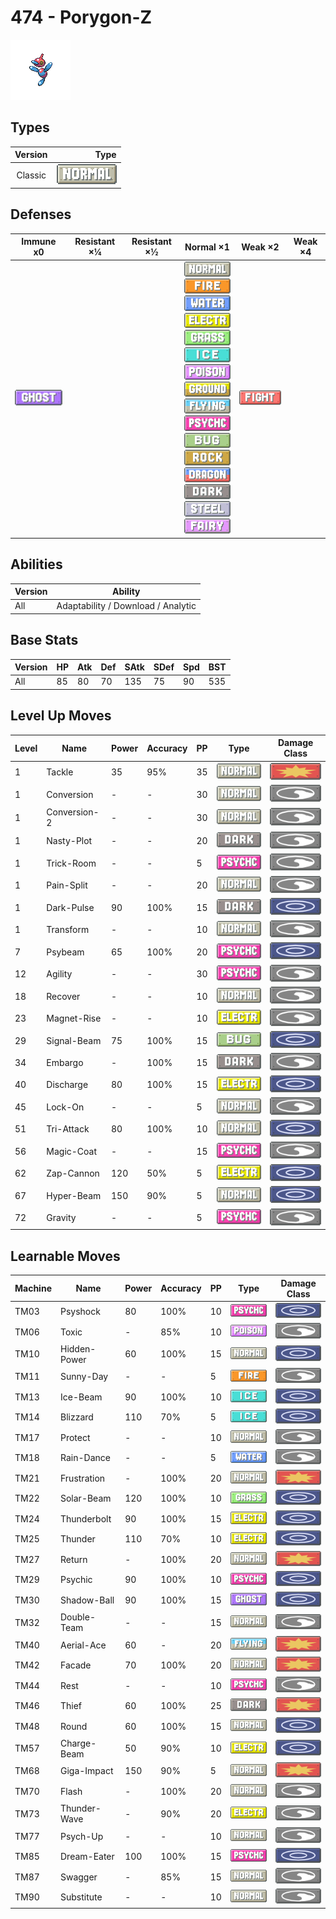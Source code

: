 # 474 - Porygon-Z

![porygon-z](../img/pokemon/474.png)

## Types

| Version | Type                               |
| :-----: | ---------------------------------: |
| Classic | ![normal](../img/types/normal.png) |

## Defenses

| Immune x0                        | Resistant ×¼ | Resistant ×½ | Normal ×1                                                                                                                                                                                                                                                                                                                                                                                                                                                                                                                                                                                                         | Weak ×2                                | Weak ×4 |
| -------------------------------- | ------------ | ------------ | ----------------------------------------------------------------------------------------------------------------------------------------------------------------------------------------------------------------------------------------------------------------------------------------------------------------------------------------------------------------------------------------------------------------------------------------------------------------------------------------------------------------------------------------------------------------------------------------------------------------- | -------------------------------------- | ------- |
| ![ghost](../img/types/ghost.png) |              |              | ![normal](../img/types/normal.png)<br/>![fire](../img/types/fire.png)<br/>![water](../img/types/water.png)<br/>![electric](../img/types/electric.png)<br/>![grass](../img/types/grass.png)<br/>![ice](../img/types/ice.png)<br/>![poison](../img/types/poison.png)<br/>![ground](../img/types/ground.png)<br/>![flying](../img/types/flying.png)<br/>![psychic](../img/types/psychic.png)<br/>![bug](../img/types/bug.png)<br/>![rock](../img/types/rock.png)<br/>![dragon](../img/types/dragon.png)<br/>![dark](../img/types/dark.png)<br/>![steel](../img/types/steel.png)<br/>![fairy](../img/types/fairy.png) | ![fighting](../img/types/fighting.png) |         |

## Abilities

| Version | Ability                            |
| ------- | ---------------------------------- |
| All     | Adaptability / Download / Analytic |

## Base Stats

| Version | HP | Atk | Def | SAtk | SDef | Spd | BST |
| ------- | -- | --- | --- | ---- | ---- | --- | --- |
| All     | 85 | 80  | 70  | 135  | 75   | 90  | 535 |

## Level Up Moves

| Level | Name         | Power | Accuracy | PP | Type                                   | Damage Class                           |
| ----- | ------------ | ----- | -------- | -- | -------------------------------------- | -------------------------------------- |
| 1     | Tackle       | 35    | 95%      | 35 | ![normal](../img/types/normal.png)     | ![physical](../img/types/physical.png) |
| 1     | Conversion   | -     | -        | 30 | ![normal](../img/types/normal.png)     | ![status](../img/types/status.png)     |
| 1     | Conversion-2 | -     | -        | 30 | ![normal](../img/types/normal.png)     | ![status](../img/types/status.png)     |
| 1     | Nasty-Plot   | -     | -        | 20 | ![dark](../img/types/dark.png)         | ![status](../img/types/status.png)     |
| 1     | Trick-Room   | -     | -        | 5  | ![psychic](../img/types/psychic.png)   | ![status](../img/types/status.png)     |
| 1     | Pain-Split   | -     | -        | 20 | ![normal](../img/types/normal.png)     | ![status](../img/types/status.png)     |
| 1     | Dark-Pulse   | 90    | 100%     | 15 | ![dark](../img/types/dark.png)         | ![special](../img/types/special.png)   |
| 1     | Transform    | -     | -        | 10 | ![normal](../img/types/normal.png)     | ![status](../img/types/status.png)     |
| 7     | Psybeam      | 65    | 100%     | 20 | ![psychic](../img/types/psychic.png)   | ![special](../img/types/special.png)   |
| 12    | Agility      | -     | -        | 30 | ![psychic](../img/types/psychic.png)   | ![status](../img/types/status.png)     |
| 18    | Recover      | -     | -        | 10 | ![normal](../img/types/normal.png)     | ![status](../img/types/status.png)     |
| 23    | Magnet-Rise  | -     | -        | 10 | ![electric](../img/types/electric.png) | ![status](../img/types/status.png)     |
| 29    | Signal-Beam  | 75    | 100%     | 15 | ![bug](../img/types/bug.png)           | ![special](../img/types/special.png)   |
| 34    | Embargo      | -     | 100%     | 15 | ![dark](../img/types/dark.png)         | ![status](../img/types/status.png)     |
| 40    | Discharge    | 80    | 100%     | 15 | ![electric](../img/types/electric.png) | ![special](../img/types/special.png)   |
| 45    | Lock-On      | -     | -        | 5  | ![normal](../img/types/normal.png)     | ![status](../img/types/status.png)     |
| 51    | Tri-Attack   | 80    | 100%     | 10 | ![normal](../img/types/normal.png)     | ![special](../img/types/special.png)   |
| 56    | Magic-Coat   | -     | -        | 15 | ![psychic](../img/types/psychic.png)   | ![status](../img/types/status.png)     |
| 62    | Zap-Cannon   | 120   | 50%      | 5  | ![electric](../img/types/electric.png) | ![special](../img/types/special.png)   |
| 67    | Hyper-Beam   | 150   | 90%      | 5  | ![normal](../img/types/normal.png)     | ![special](../img/types/special.png)   |
| 72    | Gravity      | -     | -        | 5  | ![psychic](../img/types/psychic.png)   | ![status](../img/types/status.png)     |

## Learnable Moves

| Machine | Name         | Power | Accuracy | PP | Type                                   | Damage Class                           |
| ------- | ------------ | ----- | -------- | -- | -------------------------------------- | -------------------------------------- |
| TM03    | Psyshock     | 80    | 100%     | 10 | ![psychic](../img/types/psychic.png)   | ![special](../img/types/special.png)   |
| TM06    | Toxic        | -     | 85%      | 10 | ![poison](../img/types/poison.png)     | ![status](../img/types/status.png)     |
| TM10    | Hidden-Power | 60    | 100%     | 15 | ![normal](../img/types/normal.png)     | ![special](../img/types/special.png)   |
| TM11    | Sunny-Day    | -     | -        | 5  | ![fire](../img/types/fire.png)         | ![status](../img/types/status.png)     |
| TM13    | Ice-Beam     | 90    | 100%     | 10 | ![ice](../img/types/ice.png)           | ![special](../img/types/special.png)   |
| TM14    | Blizzard     | 110   | 70%      | 5  | ![ice](../img/types/ice.png)           | ![special](../img/types/special.png)   |
| TM17    | Protect      | -     | -        | 10 | ![normal](../img/types/normal.png)     | ![status](../img/types/status.png)     |
| TM18    | Rain-Dance   | -     | -        | 5  | ![water](../img/types/water.png)       | ![status](../img/types/status.png)     |
| TM21    | Frustration  | -     | 100%     | 20 | ![normal](../img/types/normal.png)     | ![physical](../img/types/physical.png) |
| TM22    | Solar-Beam   | 120   | 100%     | 10 | ![grass](../img/types/grass.png)       | ![special](../img/types/special.png)   |
| TM24    | Thunderbolt  | 90    | 100%     | 15 | ![electric](../img/types/electric.png) | ![special](../img/types/special.png)   |
| TM25    | Thunder      | 110   | 70%      | 10 | ![electric](../img/types/electric.png) | ![special](../img/types/special.png)   |
| TM27    | Return       | -     | 100%     | 20 | ![normal](../img/types/normal.png)     | ![physical](../img/types/physical.png) |
| TM29    | Psychic      | 90    | 100%     | 10 | ![psychic](../img/types/psychic.png)   | ![special](../img/types/special.png)   |
| TM30    | Shadow-Ball  | 90    | 100%     | 15 | ![ghost](../img/types/ghost.png)       | ![special](../img/types/special.png)   |
| TM32    | Double-Team  | -     | -        | 15 | ![normal](../img/types/normal.png)     | ![status](../img/types/status.png)     |
| TM40    | Aerial-Ace   | 60    | -        | 20 | ![flying](../img/types/flying.png)     | ![physical](../img/types/physical.png) |
| TM42    | Facade       | 70    | 100%     | 20 | ![normal](../img/types/normal.png)     | ![physical](../img/types/physical.png) |
| TM44    | Rest         | -     | -        | 10 | ![psychic](../img/types/psychic.png)   | ![status](../img/types/status.png)     |
| TM46    | Thief        | 60    | 100%     | 25 | ![dark](../img/types/dark.png)         | ![physical](../img/types/physical.png) |
| TM48    | Round        | 60    | 100%     | 15 | ![normal](../img/types/normal.png)     | ![special](../img/types/special.png)   |
| TM57    | Charge-Beam  | 50    | 90%      | 10 | ![electric](../img/types/electric.png) | ![special](../img/types/special.png)   |
| TM68    | Giga-Impact  | 150   | 90%      | 5  | ![normal](../img/types/normal.png)     | ![physical](../img/types/physical.png) |
| TM70    | Flash        | -     | 100%     | 20 | ![normal](../img/types/normal.png)     | ![status](../img/types/status.png)     |
| TM73    | Thunder-Wave | -     | 90%      | 20 | ![electric](../img/types/electric.png) | ![status](../img/types/status.png)     |
| TM77    | Psych-Up     | -     | -        | 10 | ![normal](../img/types/normal.png)     | ![status](../img/types/status.png)     |
| TM85    | Dream-Eater  | 100   | 100%     | 15 | ![psychic](../img/types/psychic.png)   | ![special](../img/types/special.png)   |
| TM87    | Swagger      | -     | 85%      | 15 | ![normal](../img/types/normal.png)     | ![status](../img/types/status.png)     |
| TM90    | Substitute   | -     | -        | 10 | ![normal](../img/types/normal.png)     | ![status](../img/types/status.png)     |